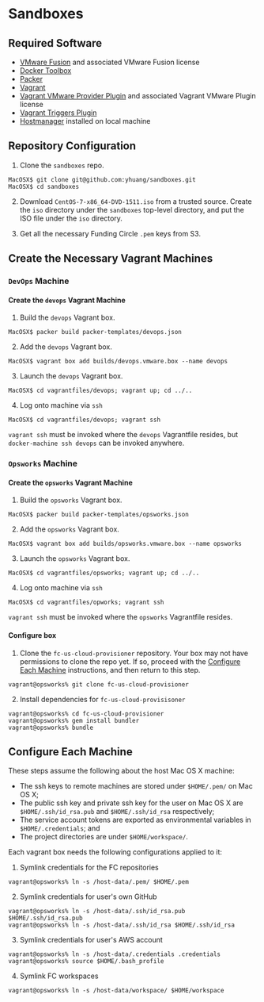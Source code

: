 # Sandboxes

## Required Software
- [VMware Fusion](https://www.vmware.com/products/fusion/fusion-evaluation) and associated VMware Fusion license
- [Docker Toolbox](https://github.com/docker/toolbox/releases/)
- [Packer](https://www.packer.io/downloads.html)
- [Vagrant](https://www.vagrantup.com/downloads.html)
- [Vagrant VMware Provider Plugin](https://www.vagrantup.com/docs/vmware/installation.html) and associated Vagrant VMware Plugin license
- [Vagrant Triggers Plugin](https://github.com/emyl/vagrant-triggers)
- [Hostmanager](https://github.com/jayjanssen/percona-xtradb-cluster-tutorial/issues/38) installed on local machine

## Repository Configuration

1. Clone the `sandboxes` repo.

  ```
  MacOSX$ git clone git@github.com:yhuang/sandboxes.git
  MacOSX$ cd sandboxes
  ```

2. Download `CentOS-7-x86_64-DVD-1511.iso` from a trusted source.  Create the `iso` directory under the `sandboxes` top-level directory, and put the ISO file under the `iso` directory.

3. Get all the necessary Funding Circle `.pem` keys from S3.


## Create the Necessary Vagrant Machines

### `DevOps` Machine

#### Create the `devops` Vagrant Machine


1. Build the `devops` Vagrant box.

  ```
  MacOSX$ packer build packer-templates/devops.json
  ```

2. Add the `devops` Vagrant box.

  ```
  MacOSX$ vagrant box add builds/devops.vmware.box --name devops
  ```

3. Launch the `devops` Vagrant box.

  ```
  MacOSX$ cd vagrantfiles/devops; vagrant up; cd ../..
  ```

4. Log onto machine via `ssh`

  ```
  MacOSX$ cd vagrantfiles/devops; vagrant ssh
  ```
  `vagrant ssh` must be invoked where the `devops` Vagrantfile resides, but `docker-machine ssh devops` can be invoked anywhere.

### `Opsworks` Machine

#### Create the `opsworks` Vagrant Machine

1. Build the `opsworks` Vagrant box.

  ```
  MacOSX$ packer build packer-templates/opsworks.json
  ```

2. Add the `opsworks` Vagrant box.

  ```
  MacOSX$ vagrant box add builds/opsworks.vmware.box --name opsworks
  ```

3. Launch the `opsworks` Vagrant box.

  ```
  MacOSX$ cd vagrantfiles/opsworks; vagrant up; cd ../..
  ```

4. Log onto machine via `ssh`

  ```
  MacOSX$ cd vagrantfiles/opworks; vagrant ssh
  ```

  `vagrant ssh` must be invoked where the `opsworks` Vagrantfile resides.

#### Configure box

1. Clone the `fc-us-cloud-provisioner` repository. Your box may not have permissions to clone the repo yet. If so, proceed with the [Configure Each Machine](configure-each-machine) instructions, and then return to this step.

  ```
  vagrant@opsworks% git clone fc-us-cloud-provisioner
  ```

2. Install dependencies for `fc-us-cloud-provisisoner`

  ```
  vagrant@opsworks% cd fc-us-cloud-provisioner
  vagrant@opsworks% gem install bundler
  vagrant@opsworks% bundle
  ```

## Configure Each Machine

These steps assume the following about the host Mac OS X machine:

* The ssh keys to remote machines are stored under `$HOME/.pem/` on Mac OS X;
* The public ssh key and private ssh key for the user on Mac OS X are `$HOME/.ssh/id_rsa.pub` and `$HOME/.ssh/id_rsa` respectively;
* The service account tokens are exported as environmental variables in `$HOME/.credentials`; and
* The project directories are under `$HOME/workspace/`.

Each vagrant box needs the following configurations applied to it:

1. Symlink credentials for the FC repositories

  ```
  vagrant@opsworks% ln -s /host-data/.pem/ $HOME/.pem
  ```

2. Symlink credentials for user's own GitHub

  ```
  vagrant@opsworks% ln -s /host-data/.ssh/id_rsa.pub $HOME/.ssh/id_rsa.pub
  vagrant@opsworks% ln -s /host-data/.ssh/id_rsa $HOME/.ssh/id_rsa
  ```

3. Symlink credentials for user's AWS account

  ```
  vagrant@opsworks% ln -s /host-data/.credentials .credentials
  vagrant@opsworks% source $HOME/.bash_profile
  ```

4. Symlink FC workspaces

  ```
  vagrant@opsworks% ln -s /host-data/workspace/ $HOME/workspace
  ```

